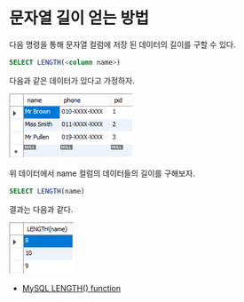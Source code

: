 # 문자열 길이 얻는 방법

다음 명령을 통해 문자열 컬럼에 저장 된 데이터의 길이를 구할 수 있다. 

```sql
SELECT LENGTH(<column name>) 
```

다음과 같은 데이터가 있다고 가정하자.

![data_in_people](data_in_people.png)

위 데이터에서 name 컬럼의 데이터들의 길이를 구해보자. 

```sql
SELECT LENGTH(name)
```

결과는 다음과 같다. 

![result_of_length](result_of_length.png)

* [MySQL LENGTH() function](http://www.w3resource.com/mysql/string-functions/mysql-length-function.php)



